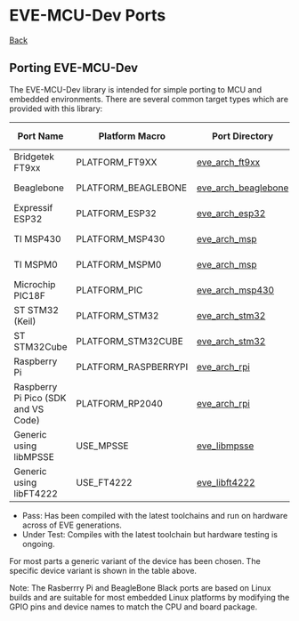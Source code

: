 # EVE-MCU-Dev Ports

[Back](../README.md)

## Porting EVE-MCU-Dev

The EVE-MCU-Dev library is intended for simple porting to MCU and embedded environments. There are several common target types which are provided with this library:

| Port Name | Platform Macro | Port Directory | Variant | Test Status |
| --- | --- | --- | --- | --- |
|Bridgetek FT9xx | PLATFORM_FT9XX | [eve_arch_ft9xx](eve_arch_ft9xx/README.md) | FT90X FT93X | Pass |
|Beaglebone | PLATFORM_BEAGLEBONE | [eve_arch_beaglebone](eve_arch_beaglebone/README.md) | Beaglebone Black | Under Test |
|Expressif ESP32 | PLATFORM_ESP32 | [eve_arch_esp32](eve_arch_esp32/README.md) | SparkFun ESP32 Thing | Pass |
|TI MSP430 | PLATFORM_MSP430 | [eve_arch_msp](eve_arch_msp/README.md) | MSP430G2553 | Under Test |
|TI MSPM0 | PLATFORM_MSPM0 | [eve_arch_msp](eve_arch_msp/README.md) | MSPM0G3519 | Under Test |
|Microchip PIC18F | PLATFORM_PIC | [eve_arch_msp430](eve_arch_pic/README.md) | N/A | Under Test |
|ST STM32 (Keil) | PLATFORM_STM32 | [eve_arch_stm32](eve_arch_stm32/README.md) | N/A | Pass |
|ST STM32Cube | PLATFORM_STM32CUBE | [eve_arch_stm32](eve_arch_stm32/README.md) | N/A | Pass |
|Raspberry Pi | PLATFORM_RASPBERRYPI | [eve_arch_rpi](eve_arch_rpi/README.md#hardware-raspberry-pi) | Raspberry Pi Model 0 to 5 | Pass |
|Raspberry Pi Pico (SDK and VS Code) | PLATFORM_RP2040 | [eve_arch_rpi](eve_arch_rpi/README.md#hardware-rp2040) | RP2040 | Pass |
|Generic using libMPSSE | USE_MPSSE | [eve_libmpsse](eve_libmpsse/README.md) | FT4232H and FT232H | Pass |
|Generic using libFT4222 | USE_FT4222 | [eve_libft4222](eve_libft4222/README.md) | FT4222H | Pass |

- Pass: Has been compiled with the latest toolchains and run on hardware across of EVE generations.
- Under Test: Compiles with the latest toolchain but hardware testing is ongoing.

For most parts a generic variant of the device has been chosen. The specific device variant is shown in the table above.

Note: The Rasberrry Pi and BeagleBone Black ports are based on Linux builds and are suitable for most embedded Linux platforms by modifying the GPIO pins and device names to match the CPU and board package.
